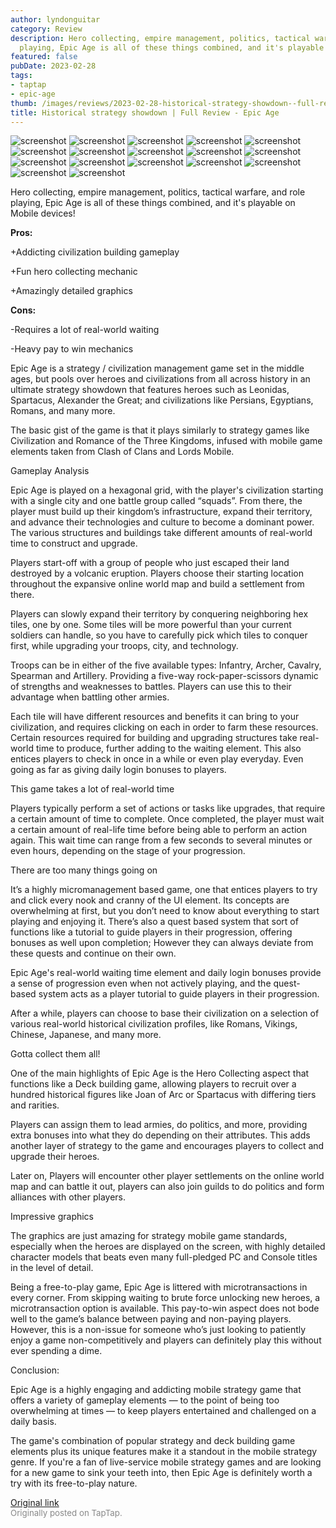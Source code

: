 ```yaml
---
author: lyndonguitar
category: Review
description: Hero collecting, empire management, politics, tactical warfare, and role
  playing, Epic Age is all of these things combined, and it's playable on Mobile devices!
featured: false
pubDate: 2023-02-28
tags:
- taptap
- epic-age
thumb: /images/reviews/2023-02-28-historical-strategy-showdown--full-review---epic-age-0.avif
title: Historical strategy showdown | Full Review - Epic Age
---
```


<div class="gallery">
  <img src="/images/reviews/2023-02-28-historical-strategy-showdown--full-review---epic-age-0.avif" alt="screenshot" />
  <img src="/images/reviews/2023-02-28-historical-strategy-showdown--full-review---epic-age-1.avif" alt="screenshot" />
  <img src="/images/reviews/2023-02-28-historical-strategy-showdown--full-review---epic-age-2.avif" alt="screenshot" />
  <img src="/images/reviews/2023-02-28-historical-strategy-showdown--full-review---epic-age-3.avif" alt="screenshot" />
  <img src="/images/reviews/2023-02-28-historical-strategy-showdown--full-review---epic-age-4.avif" alt="screenshot" />
  <img src="/images/reviews/2023-02-28-historical-strategy-showdown--full-review---epic-age-5.avif" alt="screenshot" />
  <img src="/images/reviews/2023-02-28-historical-strategy-showdown--full-review---epic-age-6.avif" alt="screenshot" />
  <img src="/images/reviews/2023-02-28-historical-strategy-showdown--full-review---epic-age-7.avif" alt="screenshot" />
  <img src="/images/reviews/2023-02-28-historical-strategy-showdown--full-review---epic-age-8.avif" alt="screenshot" />
  <img src="/images/reviews/2023-02-28-historical-strategy-showdown--full-review---epic-age-9.avif" alt="screenshot" />
  <img src="/images/reviews/2023-02-28-historical-strategy-showdown--full-review---epic-age-10.avif" alt="screenshot" />
  <img src="/images/reviews/2023-02-28-historical-strategy-showdown--full-review---epic-age-11.avif" alt="screenshot" />
  <img src="/images/reviews/2023-02-28-historical-strategy-showdown--full-review---epic-age-12.avif" alt="screenshot" />
  <img src="/images/reviews/2023-02-28-historical-strategy-showdown--full-review---epic-age-13.avif" alt="screenshot" />
  <img src="/images/reviews/2023-02-28-historical-strategy-showdown--full-review---epic-age-14.avif" alt="screenshot" />
  <img src="/images/reviews/2023-02-28-historical-strategy-showdown--full-review---epic-age-15.avif" alt="screenshot" />
  <img src="/images/reviews/2023-02-28-historical-strategy-showdown--full-review---epic-age-16.avif" alt="screenshot" />
</div>

Hero collecting, empire management, politics, tactical warfare, and role playing, Epic Age is all of these things combined, and it's playable on Mobile devices!


**Pros:**


+Addicting civilization building gameplay

+Fun hero collecting mechanic

+Amazingly detailed graphics


**Cons:**


-Requires a lot of real-world waiting

-Heavy pay to win mechanics

Epic Age is a strategy / civilization management game set in the middle ages, but pools over heroes and civilizations from all across history in an ultimate strategy showdown that features heroes such as Leonidas, Spartacus, Alexander the Great; and civilizations like Persians, Egyptians, Romans, and many more.

The basic gist of the game is that it plays similarly to strategy games like Civilization and Romance of the Three Kingdoms, infused with mobile game elements taken from Clash of Clans and Lords Mobile.

Gameplay Analysis

Epic Age is played on a hexagonal grid, with the player's civilization starting with a single city and one battle group called “squads”. From there, the player must build up their kingdom’s infrastructure, expand their territory, and advance their technologies and culture to become a dominant power. The various structures and buildings take different amounts of real-world time to construct and upgrade.

Players start-off with a group of people who just escaped their land destroyed by a volcanic eruption. Players choose their starting location throughout the expansive online world map and build a settlement from there.

Players can slowly expand their territory by conquering neighboring hex tiles, one by one. Some tiles will be more powerful than your current soldiers can handle, so you have to carefully pick which tiles to conquer first, while upgrading your troops, city, and technology.

Troops can be in either of the five available types: Infantry, Archer, Cavalry, Spearman and Artillery. Providing a five-way rock-paper-scissors dynamic of strengths and weaknesses to battles. Players can use this to their advantage when battling other armies.

Each tile will have different resources and benefits it can bring to your civilization, and requires clicking on each in order to farm these resources. Certain resources required for building and upgrading structures take real-world time to produce, further adding to the waiting element. This also entices players to check in once in a while or even play everyday. Even going as far as giving daily login bonuses to players.

This game takes a lot of real-world time

Players typically perform a set of actions or tasks like upgrades, that require a certain amount of time to complete. Once completed, the player must wait a certain amount of real-life time before being able to perform an action again. This wait time can range from a few seconds to several minutes or even hours, depending on the stage of your progression.

There are too many things going on

It’s a highly micromanagement based game, one that entices players to try and click every nook and cranny of the UI element. Its concepts are overwhelming at first, but you don’t need to know about everything to start playing and enjoying it. There’s also a quest based system that sort of functions like a tutorial to guide players in their progression, offering bonuses as well upon completion; However they can always deviate from these quests and continue on their own.

Epic Age's real-world waiting time element and daily login bonuses provide a sense of progression even when not actively playing, and the quest-based system acts as a player tutorial to guide players in their progression.

After a while, players can choose to base their civilization on a selection of various real-world historical civilization profiles, like Romans, Vikings, Chinese, Japanese, and many more.

Gotta collect them all!

One of the main highlights of Epic Age is the Hero Collecting aspect that functions like a Deck building game, allowing players to recruit over a hundred historical figures like Joan of Arc or Spartacus with differing tiers and rarities.

Players can assign them to lead armies, do politics, and more, providing extra bonuses into what they do depending on their attributes. This adds another layer of strategy to the game and encourages players to collect and upgrade their heroes.

Later on, Players will encounter other player settlements on the online world map and can battle it out, players can also join guilds to do politics and form alliances with other players.

Impressive graphics

The graphics are just amazing for strategy mobile game standards, especially when the heroes are displayed on the screen, with highly detailed character models that beats even many full-pledged PC and Console titles in the level of detail.

Being a free-to-play game, Epic Age is littered with microtransactions in every corner. From skipping waiting to brute force unlocking new heroes, a microtransaction option is available. This pay-to-win aspect does not bode well to the game’s balance between paying and non-paying players. However, this is a non-issue for someone who’s just looking to patiently enjoy a game non-competitively and players can definitely play this without ever spending a dime.

Conclusion:

Epic Age is a highly engaging and addicting mobile strategy game that offers a variety of gameplay elements — to the point of being too overwhelming at times — to keep players entertained and challenged on a daily basis.

The game's combination of popular strategy and deck building game elements plus its unique features make it a standout in the mobile strategy genre. If you're a fan of live-service mobile strategy games and are looking for a new game to sink your teeth into, then Epic Age is definitely worth a try with its free-to-play nature.

[Original link](https://www.taptap.io/post/4663547)<br><span style="font-size: 0.95em; color: #888;">Originally posted on TapTap.</span>